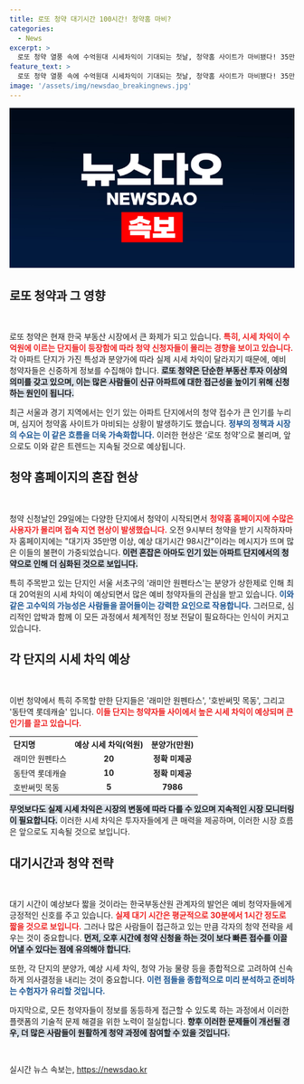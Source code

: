 ```yaml
---
title: 로또 청약 대기시간 100시간! 청약홈 마비?
categories:
  - News
excerpt: >
  로또 청약 열풍 속에 수억원대 시세차익이 기대되는 첫날, 청약홈 사이트가 마비됐다! 35만 대기자와 98시간 대기 시간 예고, 청약자들의 관심이 폭발하며 큰 혼잡을 초래했다. 빠르게 해결될 전망!
feature_text: >
  로또 청약 열풍 속에 수억원대 시세차익이 기대되는 첫날, 청약홈 사이트가 마비됐다! 35만 대기자와 98시간 대기 시간 예고, 청약자들의 관심이 폭발하며 큰 혼잡을 초래했다. 빠르게 해결될 전망!
image: '/assets/img/newsdao_breakingnews.jpg'
---
```


<p><img src="/assets/img/newsdao_breakingnews.jpg" alt="ranknews 속보" /></p>

<h2 data-ke-size="size26">로또 청약과 그 영향</h2>

<p data-ke-size="size16">&nbsp;</p>  

<p>로또 청약은 현재 한국 부동산 시장에서 큰 화제가 되고 있습니다. <b><span style="color: #ee2323;">특히, 시세 차익이 수억원에 이르는 단지들이 등장함에 따라 청약 신청자들이 몰리는 경향을 보이고 있습니다.</span></b> 각 아파트 단지가 가진 특성과 분양가에 따라 실제 시세 차익이 달라지기 때문에, 예비 청약자들은 신중하게 정보를 수집해야 합니다. <b><span style="background-color: #21538527;">로또 청약은 단순한 부동산 투자 이상의 의미를 갖고 있으며, 이는 많은 사람들이 신규 아파트에 대한 접근성을 높이기 위해 신청하는 원인이 됩니다.</span></b>  </p>

<p>최근 서울과 경기 지역에서는 인기 있는 아파트 단지에서의 청약 접수가 큰 인기를 누리며, 심지어 청약홈 사이트가 마비되는 상황이 발생하기도 했습니다. <b><span style="color: #1a5490;">정부의 정책과 시장의 수요는 이 같은 흐름을 더욱 가속화합니다.</span></b> 이러한 현상은 ‘로또 청약’으로 불리며, 앞으로도 이와 같은 트렌드는 지속될 것으로 예상됩니다.  </p>

<h2 data-ke-size="size26">청약 홈페이지의 혼잡 현상</h2>

<p data-ke-size="size16">&nbsp;</p>  

<p>청약 신청날인 29일에는 다양한 단지에서 청약이 시작되면서 <b><span style="color: #ee2323;">청약홈 홈페이지에 수많은 사용자가 몰리며 접속 지연 현상이 발생했습니다.</span></b> 오전 9시부터 청약을 받기 시작하자마자 홈페이지에는 "대기자 35만명 이상, 예상 대기시간 98시간"이라는 메시지가 뜨며 많은 이들의 불편이 가중되었습니다. <b><span style="background-color: #21538527;">이런 혼잡은 아마도 인기 있는 아파트 단지에서의 청약으로 인해 더 심화된 것으로 보입니다.</span></b>  </p>

<p>특히 주목받고 있는 단지인 서울 서초구의 '래미안 원펜타스'는 분양가 상한제로 인해 최대 20억원의 시세 차익이 예상되면서 많은 예비 청약자들의 관심을 받고 있습니다. <b><span style="color: #1a5490;">이와 같은 고수익의 가능성은 사람들을 끌어들이는 강력한 요인으로 작용합니다.</span></b> 그러므로, 심리적인 압박과 함께 이 모든 과정에서 체계적인 정보 전달이 필요하다는 인식이 커지고 있습니다.  </p>

<h2 data-ke-size="size26">각 단지의 시세 차익 예상</h2>

<p data-ke-size="size16">&nbsp;</p>  

<p>이번 청약에서 특히 주목할 만한 단지들은 '래미안 원펜타스', '호반써밋 목동', 그리고 '동탄역 롯데캐슬' 입니다. <b><span style="color: #ee2323;">이들 단지는 청약자들 사이에서 높은 시세 차익이 예상되며 큰 인기를 끌고 있습니다.</span></b>  </p>

<table style="width:100%; border-collapse: collapse;">
  <tr>
    <th style="text-align: left;"><b>단지명</b></th>
    <th style="text-align: center;"><b>예상 시세 차익(억원)</b></th>
    <th style="text-align: center;"><b>분양가(만원)</b></th>
  </tr>
  <tr>
    <td style="text-align: left;">래미안 원펜타스</td>
    <td style="text-align: center; height: 17px;"><b>20</b></td>
    <td style="text-align: center; height: 17px;"><b>정확 미제공</b></td>
  </tr>
  <tr>
    <td style="text-align: left;">동탄역 롯데캐슬</td>
    <td style="text-align: center; height: 17px;"><b>10</b></td>
    <td style="text-align: center; height: 17px;"><b>정확 미제공</b></td>
  </tr>
  <tr>
    <td style="text-align: left;">호반써밋 목동</td>
    <td style="text-align: center; height: 17px;"><b>5</b></td>
    <td style="text-align: center; height: 17px;"><b>7986</b></td>
  </tr>
</table>

<p><b><span style="background-color: #21538527;">무엇보다도 실제 시세 차익은 시장의 변동에 따라 다를 수 있으며 지속적인 시장 모니터링이 필요합니다.</span></b> 이러한 시세 차익은 투자자들에게 큰 매력을 제공하며, 이러한 시장 흐름은 앞으로도 지속될 것으로 보입니다.  </p>

<h2 data-ke-size="size26">대기시간과 청약 전략</h2>

<p data-ke-size="size16">&nbsp;</p>  

<p>대기 시간이 예상보다 짧을 것이라는 한국부동산원 관계자의 발언은 예비 청약자들에게 긍정적인 신호를 주고 있습니다. <b><span style="color: #ee2323;">실제 대기 시간은 평균적으로 30분에서 1시간 정도로 짧을 것으로 보입니다.</span></b> 그러나 많은 사람들이 접근하고 있는 만큼 각자의 청약 전략을 세우는 것이 중요합니다. <b><span style="background-color: #21538527;">먼저, 오후 시간에 청약 신청을 하는 것이 보다 빠른 접수를 이끌어낼 수 있다는 점에 유의해야 합니다.</span></b>  </p>

<p>또한, 각 단지의 분양가, 예상 시세 차익, 청약 가능 물량 등을 종합적으로 고려하여 신속하게 의사결정을 내리는 것이 중요합니다. <b><span style="color: #1a5490;">이런 점들을 종합적으로 미리 분석하고 준비하는 수험자가 유리할 것입니다.</span></b>  </p>

<p>마지막으로, 모든 청약자들이 정보를 동등하게 접근할 수 있도록 하는 과정에서 이러한 플랫폼의 기술적 문제 해결을 위한 노력이 절실합니다. <b><span style="background-color: #21538527;">향후 이러한 문제들이 개선될 경우, 더 많은 사람들이 원활하게 청약 과정에 참여할 수 있을 것입니다.</span></b> </p>

<p data-ke-size="size16">&nbsp;</p> 
실시간 뉴스 속보는, <a href="https://newsdao.kr" rel="dofollow">https://newsdao.kr</a>


